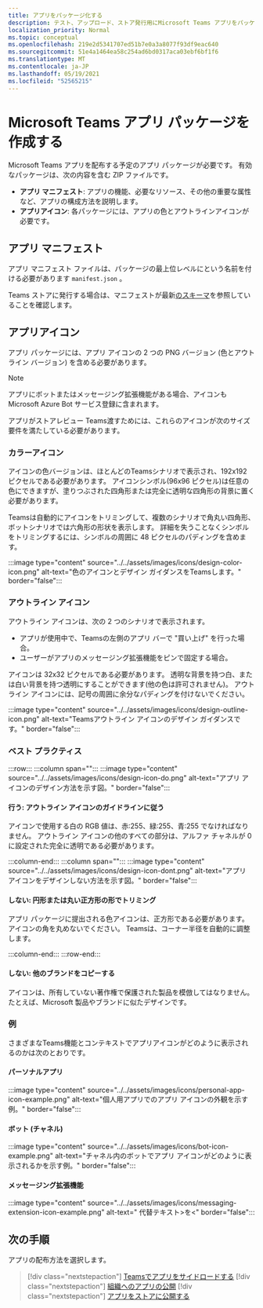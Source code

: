 ```yaml
---
title: アプリをパッケージ化する
description: テスト、アップロード、ストア発行用にMicrosoft Teams アプリをパッケージ化する方法について説明します。
localization_priority: Normal
ms.topic: conceptual
ms.openlocfilehash: 219e2d5341707ed51b7e0a3a8077f93df9eac640
ms.sourcegitcommit: 51e4a1464ea58c254ad6bd0317aca03ebf6bf1f6
ms.translationtype: MT
ms.contentlocale: ja-JP
ms.lasthandoff: 05/19/2021
ms.locfileid: "52565215"
---
```

# <a name="create-a-microsoft-teams-app-package"></a>Microsoft Teams アプリ パッケージを作成する

Microsoft Teams アプリを配布する予定のアプリ パッケージが必要です。 有効なパッケージは、次の内容を含む ZIP ファイルです。

* **アプリ マニフェスト**: アプリの機能、必要なリソース、その他の重要な属性など、アプリの構成方法を説明します。
* **アプリアイコン**: 各パッケージには、アプリの色とアウトラインアイコンが必要です。

## <a name="app-manifest"></a>アプリ マニフェスト

アプリ マニフェスト ファイルは、パッケージの最上位レベルにという名前を付ける必要があります `manifest.json` 。 

Teams ストアに発行する場合は、マニフェストが最新[のスキーマ](~/resources/schema/manifest-schema.md)を参照していることを確認します。

## <a name="app-icons"></a>アプリアイコン

アプリ パッケージには、アプリ アイコンの 2 つの PNG バージョン (色とアウトライン バージョン) を含める必要があります。

> [!Note]
> アプリにボットまたはメッセージング拡張機能がある場合、アイコンもMicrosoft Azure Bot サービス登録に含まれます。

アプリがストアレビュー Teams渡すためには、これらのアイコンが次のサイズ要件を満たしている必要があります。

### <a name="color-icon"></a>カラーアイコン

アイコンの色バージョンは、ほとんどのTeamsシナリオで表示され、192x192 ピクセルである必要があります。 アイコンシンボル(96x96 ピクセル)は任意の色にできますが、塗りつぶされた四角形または完全に透明な四角形の背景に置く必要があります。

Teamsは自動的にアイコンをトリミングして、複数のシナリオで角丸い四角形、ボットシナリオでは六角形の形状を表示します。 詳細を失うことなくシンボルをトリミングするには、シンボルの周囲に 48 ピクセルのパディングを含めます。

:::image type="content" source="../../assets/images/icons/design-color-icon.png" alt-text="色のアイコンとデザイン ガイダンスをTeamsします。" border="false":::

### <a name="outline-icon"></a>アウトライン アイコン

アウトライン アイコンは、次の 2 つのシナリオで表示されます。

* アプリが使用中で、Teamsの左側のアプリ バーで "買い上げ" を行った場合。
* ユーザーがアプリのメッセージング拡張機能をピンで固定する場合。

アイコンは 32x32 ピクセルである必要があります。 透明な背景を持つ白、または白い背景を持つ透明にすることができます(他の色は許可されません)。 アウトライン アイコンには、記号の周囲に余分なパディングを付けないでください。

:::image type="content" source="../../assets/images/icons/design-outline-icon.png" alt-text="Teamsアウトライン アイコンのデザイン ガイダンスです。" border="false":::

### <a name="best-practices"></a>ベスト プラクティス

:::row:::
   :::column span="":::
:::image type="content" source="../../assets/images/icons/design-icon-do.png" alt-text="アプリ アイコンのデザイン方法を示す図。" border="false":::

#### <a name="do-follow-the-precise-outline-icon-guidelines"></a>行う: アウトライン アイコンのガイドラインに従う

アイコンで使用する白の RGB 値は、赤:255、緑:255、青:255 でなければなりません。 アウトライン アイコンの他のすべての部分は、アルファ チャネルが 0 に設定された完全に透明である必要があります。

   :::column-end:::
   :::column span="":::
:::image type="content" source="../../assets/images/icons/design-icon-dont.png" alt-text="アプリ アイコンをデザインしない方法を示す図。" border="false":::

#### <a name="dont-crop-in-a-circular-or-rounded-square-shape"></a>しない: 円形または丸い正方形の形でトリミング

アプリ パッケージに提出される色アイコンは、正方形である必要があります。 アイコンの角を丸めないでください。 Teamsは、コーナー半径を自動的に調整します。

   :::column-end:::
:::row-end:::

#### <a name="dont-copy-other-brands"></a>しない: 他のブランドをコピーする

アイコンは、所有していない著作権で保護された製品を模倣してはなりません。 たとえば、Microsoft 製品やブランドに似たデザインです。

### <a name="examples"></a>例

さまざまなTeams機能とコンテキストでアプリアイコンがどのように表示されるのかは次のとおりです。

#### <a name="personal-app"></a>パーソナルアプリ

:::image type="content" source="../../assets/images/icons/personal-app-icon-example.png" alt-text="個人用アプリでのアプリ アイコンの外観を示す例。" border="false":::

#### <a name="bot-channel"></a>ボット (チャネル)

:::image type="content" source="../../assets/images/icons/bot-icon-example.png" alt-text="チャネル内のボットでアプリ アイコンがどのように表示されるかを示す例。" border="false":::

#### <a name="messaging-extension"></a>メッセージング拡張機能

:::image type="content" source="../../assets/images/icons/messaging-extension-icon-example.png" alt-text=" 代替テキスト>を<" border="false":::

## <a name="next-step"></a>次の手順

アプリの配布方法を選択します。

> [!div class="nextstepaction"]
> [Teamsでアプリをサイドロードする](~/concepts/deploy-and-publish/apps-upload.md)
> [!div class="nextstepaction"]
> [組織へのアプリの公開](/MicrosoftTeams/tenant-apps-catalog-teams?toc=/microsoftteams/platform/toc.json&bc=/MicrosoftTeams/breadcrumb/toc.json)
> [!div class="nextstepaction"]
> [アプリをストアに公開する](~/concepts/deploy-and-publish/appsource/publish.md)
